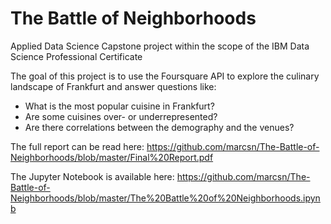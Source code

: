 # The Battle of Neighborhoods

Applied Data Science Capstone project within the scope of the IBM Data Science Professional Certificate

The goal of this project is to use the Foursquare API to explore the culinary landscape of Frankfurt and answer questions like:
* What is the most popular cuisine in Frankfurt?
* Are some cuisines over- or underrepresented?
* Are there correlations between the demography and the venues?

The full report can be read here: https://github.com/marcsn/The-Battle-of-Neighborhoods/blob/master/Final%20Report.pdf

The Jupyter Notebook is available here: https://github.com/marcsn/The-Battle-of-Neighborhoods/blob/master/The%20Battle%20of%20Neighborhoods.ipynb